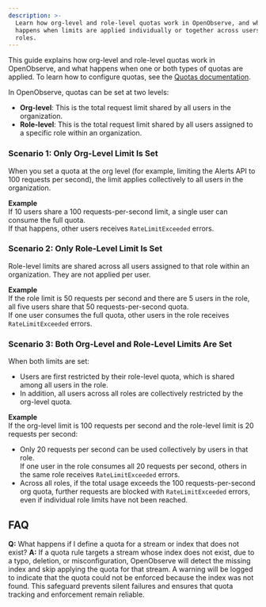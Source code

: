 ```yaml
---
description: >-
  Learn how org-level and role-level quotas work in OpenObserve, and what
  happens when limits are applied individually or together across users and
  roles.
---
```

This guide explains how org-level and role-level quotas work in OpenObserve, and what happens when one or both types of quotas are applied. To learn how to configure quotas, see the [Quotas documentation](quotas.md).

In OpenObserve, quotas can be set at two levels:

- **Org-level**: This is the total request limit shared by all users in the organization.
- **Role-level**: This is the total request limit shared by all users assigned to a specific role within an organization.

### Scenario 1: Only Org-Level Limit Is Set

When you set a quota at the org level (for example, limiting the Alerts API to 100 requests per second), the limit applies collectively to all users in the organization.

**Example**  
If 10 users share a 100 requests-per-second limit, a single user can consume the full quota.  
If that happens, other users receives `RateLimitExceeded` errors.

### Scenario 2: Only Role-Level Limit Is Set

Role-level limits are shared across all users assigned to that role within an organization. They are not applied per user.

**Example**  
If the role limit is 50 requests per second and there are 5 users in the role, all five users share that 50 requests-per-second quota.  
If one user consumes the full quota, other users in the role receives `RateLimitExceeded` errors.

### Scenario 3: Both Org-Level and Role-Level Limits Are Set

When both limits are set:

- Users are first restricted by their role-level quota, which is shared among all users in the role.
- In addition, all users across all roles are collectively restricted by the org-level quota.

**Example**  
If the org-level limit is 100 requests per second and the role-level limit is 20 requests per second:

- Only 20 requests per second can be used collectively by users in that role.  
  If one user in the role consumes all 20 requests per second, others in the same role receives `RateLimitExceeded` errors.
- Across all roles, if the total usage exceeds the 100 requests-per-second org quota, further requests are blocked with `RateLimitExceeded` errors, even if individual role limits have not been reached.

## FAQ
**Q:** What happens if I define a quota for a stream or index that does not exist?
**A:** If a quota rule targets a stream whose index does not exist, due to a typo, deletion, or misconfiguration, OpenObserve will detect the missing index and skip applying the quota for that stream. A warning will be logged to indicate that the quota could not be enforced because the index was not found. This safeguard prevents silent failures and ensures that quota tracking and enforcement remain reliable.
